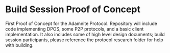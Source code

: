 # Build Session Proof of Concept
First Proof of Concept for the Adamnite Protocol. Repository will include code implementing DPOS, some P2P protocols, and a basic client implementation. It also includes some of high level design documents; build session participants, please reference the protocol research folder for help with building.
